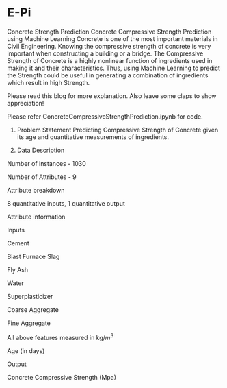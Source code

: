 # E-Pi
Concrete Strength Prediction
Concrete Compressive Strength Prediction using Machine Learning
Concrete is one of the most important materials in Civil Engineering. Knowing the compressive strength of concrete is very important when constructing a building or a bridge. The Compressive Strength of Concrete is a highly nonlinear function of ingredients used in making it and their characteristics. Thus, using Machine Learning to predict the Strength could be useful in generating a combination of ingredients which result in high Strength.

Please read this blog for more explanation. Also leave some claps to show appreciation!

Please refer ConcreteCompressiveStrengthPrediction.ipynb for code.

1. Problem Statement
Predicting Compressive Strength of Concrete given its age and quantitative measurements of ingredients.

2. Data Description

Number of instances - 1030

Number of Attributes - 9

Attribute breakdown 

8 quantitative inputs, 1 quantitative output

Attribute information

Inputs

Cement

Blast Furnace Slag

Fly Ash

Water

Superplasticizer

Coarse Aggregate

Fine Aggregate

All above features measured in kg/$m^3$


Age (in days)

Output

Concrete Compressive Strength (Mpa)
